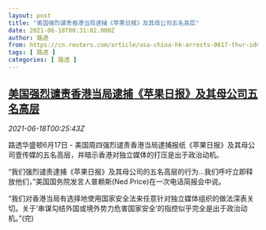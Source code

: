 ```yaml
---
layout: post
title: "美国强烈谴责香港当局逮捕《苹果日报》及其母公司五名高层"
date: 2021-06-18T00:31:02.000Z
author: 路透
from: https://cn.reuters.com/article/usa-china-hk-arrests-0617-thur-idCNKCS2DU019
tags: [ 路透 ]
categories: [ 路透 ]
---
```

<!--1623976262000-->
[美国强烈谴责香港当局逮捕《苹果日报》及其母公司五名高层](https://cn.reuters.com/article/usa-china-hk-arrests-0617-thur-idCNKCS2DU019)
------

<div>
<div><i>2021-06-18T00:25:43Z</i></div><p>路透华盛顿6月17日 - 美国周四强烈谴责香港当局逮捕报纸《苹果日报》及其母公司壹传媒的五名高层，并暗示香港对独立媒体的打压是出于政治动机。</p><p>“我们强烈谴责逮捕《苹果日报》及其母公司的五名高层的行为...我们呼吁立即释放他们，”美国国务院发言人普赖斯(Ned Price)在一次电话简报会中说。</p><p>“我们对香港当局有选择地使用国家安全法来任意针对独立媒体组织的做法深表关切。关于‘串谋勾结外国或境外势力危害国家安全’的指控似乎完全是出于政治动机。”(完)</p>
</div>
